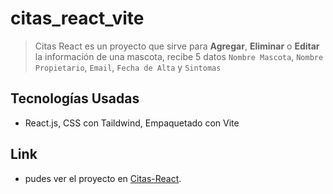 # citas_react_vite

> Citas React es un proyecto que sirve para **Agregar**, **Eliminar** o **Editar** la información de una mascota, recibe 5 datos `Nombre Mascota`, `Nombre Propietario`, `Email`,  `Fecha de Alta` y `Sintomas`

## Tecnologías Usadas
- React.js, CSS con Taildwind, Empaquetado con Vite

## Link
- pudes ver el proyecto en [Citas-React](citas-react-62c66e.netlify.app).

